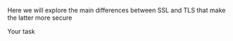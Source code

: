 Here we will explore the main differences between
SSL and TLS that make the latter more secure


Your task
